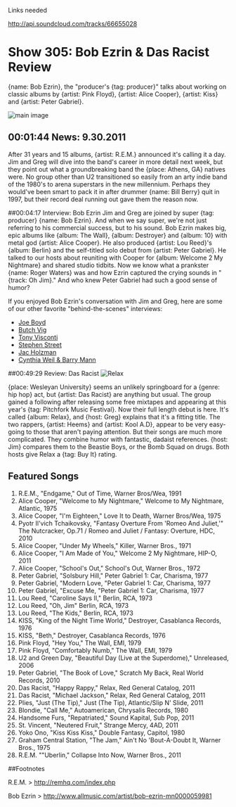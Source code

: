 

Links needed

http://api.soundcloud.com/tracks/66655028

# Show 305: Bob Ezrin & Das Racist Review
{name: Bob Ezrin}, the "producer's {tag: producer}" talks about working on classic albums by {artist: Pink Floyd}, {artist: Alice Cooper}, {artist: Kiss} and {artist: Peter Gabriel}. 

![main image](http://static.soundopinions.org/images/2011/bobezrin.jpg)


## 00:01:44 News: 9.30.2011
After 31 years and 15 albums, {artist: R.E.M.} announced it's calling it a day. Jim and Greg will dive into the band's career in more detail next week, but they point out what a groundbreaking band the {place: Athens, GA} natives were. No group other than U2 transitioned so easily from an arty indie band of the 1980's to arena superstars in the new millennium. Perhaps they would've been smart to pack it in after drummer {name: Bill Berry} quit in 1997, but their record deal running out gave them the reason now.

##00:04:17 Interview: Bob Ezrin
Jim and Greg are joined by super {tag: producer} {name: Bob Ezrin}. And when we say super, we're not just referring to his commercial success, but to his sound. Bob Ezrin makes big, epic albums like {album: The Wall}, {album: Destroyer} and {album: 10} with metal god {artist: Alice Cooper}. He also produced {artist:  Lou Reed}'s {album: Berlin} and the self-titled solo debut from {artist: Peter Gabriel}. He talked to our hosts about reuniting with Cooper for {album: Welcome 2 My Nightmare} and shared studio tidbits. Now we know what a prankster {name: Roger Waters} was and how Ezrin captured the crying sounds in "{track: Oh Jim}." And who knew Peter Gabriel had such a good sense of humor?

If you enjoyed Bob Ezrin's conversation with Jim and Greg, here are some of our other favorite "behind-the-scenes" interviews:

- [Joe Boyd](/show/73/)
- [Butch Vig](/show/120/)
- [Tony Visconti](/show/143/)
- [Stephen Street](/show/243/)
- [Jac Holzman](/show/275/)
- [Cynthia Weil & Barry Mann](/show/291/)

##00:49:29 Review: Das Racist
![Relax](http://is5.mzstatic.com/image/thumb/Music/v4/fb/73/ac/fb73ac96-d06c-f08e-97aa-39a0d1ab04a4/source/600x600bb.jpg "451776772/454515712")

{place: Wesleyan University} seems an unlikely springboard for a {genre: hip hop} act, but {artist: Das Racist} are anything but usual. The group gained a following after releasing some free mixtapes and appearing at this year's {tag: Pitchfork Music Festival}. Now their full length debut is here. It's called {album: Relax}, and {host: Greg} explains that it's a fitting title. The two rappers, {artist: Heems} and {artist: Kool A.D}, appear to be very easy-going to those that aren't paying attention. But their songs are much more complicated. They combine humor with fantastic, dadaist references. {host: Jim} compares them to the Beastie Boys, or the Bomb Squad on drugs. Both hosts give Relax a {tag: Buy It} rating.


## Featured Songs
1. R.E.M., "Endgame," Out of Time, Warner Bros/Wea, 1991
2. Alice Cooper, "Welcome to My Nightmare," Welcome to My Nightmare, Atlantic, 1975
3. Alice Cooper, "I'm Eighteen," Love It to Death, Warner Bros/Wea, 1975
4. Pyotr Il'vich Tchaikovsky, "Fantasy Overture From 'Romeo And Juliet,'" The Nutcracker, Op.71 / Romeo and Juliet / Fantasy: Overture, HDC, 2010 
5. Alice Cooper, "Under My Wheels," Killer, Warner Bros., 1971
6. Alice Cooper, "I Am Made of You," Welcome 2 My Nightmare, HIP-O, 2011
7. Alice Cooper, "School's Out," School's Out, Warner Bros., 1972
8. Peter Gabriel, "Solsbury Hill," Peter Gabriel 1: Car, Charisma, 1977
9. Peter Gabriel, "Modern Love, "Peter Gabriel 1: Car, Charisma, 1977
10. Peter Gabriel, "Excuse Me, "Peter Gabriel 1: Car, Charisma, 1977
11. Lou Reed, "Caroline Says II," Berlin, RCA, 1973
12. Lou Reed, "Oh, Jim" Berlin, RCA, 1973
13. Lou Reed, "The Kids," Berlin, RCA, 1973
14. KISS, "King of the Night Time World," Destroyer, Casablanca Records, 1976
15. KISS, "Beth," Destroyer, Casablanca Records, 1976
16. Pink Floyd, "Hey You," The Wall, EMI, 1979
17. Pink Floyd, "Comfortably Numb," The Wall, EMI, 1979
18. U2 and Green Day, "Beautiful Day (Live at the Superdome)," Unreleased, 2006
19. Peter Gabriel, "The Book of Love," Scratch My Back, Real World Records, 2010
20. Das Racist, "Happy Rappy," Relax, Red General Catalog, 2011
21. Das Racist, "Michael Jackson," Relax, Red General Catalog, 2011
22. Plies, "Just (The Tip)," Just (The Tip), Atlantic/Slip N' Slide, 2011
23. Blondie, "Call Me," Autoamerican, Chrysalis Records, 1980
24. Handsome Furs, "Repatriated," Sound Kapital, Sub Pop, 2011
25. St. Vincent, "Neutered Fruit," Strange Mercy, 4AD, 2011
26. Yoko Ono, "Kiss Kiss Kiss," Double Fantasy, Capitol, 1980
27. Graham Central Station, "The Jam," Ain't No 'Bout-A-Doubt It, Warner Bros., 1975
28. R.E.M. ""Uberlin," Collapse Into Now, Warner Bros., 2011

##Footnotes

R.E.M. > http://remhq.com/index.php

Bob Ezrin > http://www.allmusic.com/artist/bob-ezrin-mn0000059981